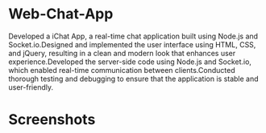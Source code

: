 # Web-Chat-App
Developed a iChat App, a real-time chat application built using Node.js and Socket.io.Designed and implemented the user interface using HTML, CSS, and jQuery, resulting in a clean and modern look that enhances user experience.Developed the server-side code using Node.js and Socket.io, which enabled real-time communication between clients.Conducted thorough testing and debugging to ensure that the application is stable and user-friendly.
# Screenshots
